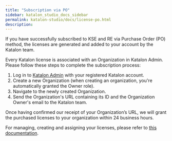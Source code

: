 ```yaml
---
title: "Subscription via PO"
sidebar: katalon_studio_docs_sidebar
permalink: katalon-studio/docs/license-po.html
description:
---
```


If you have successfully subscribed to KSE and RE via Purchase Order (PO) method, the licenses are generated and added to your account by the Katalon team.

Every Katalon license is associated with an Organization in Katalon Admin. Please follow these steps to complete the subscription process:

1. Log in to [Katalon Admin](https://admin.katalon.com/) with your registered Katalon account.
2. Create a new Organization (when creating an organization, you're automatically granted the Owner role).
3. Navigate to the newly created Organization.
4. Send the Organization's URL containing its ID and the Organization Owner's email to the Katalon team.

Once having confirmed our receipt of your Organization’s URL, we will grant the purchased licenses to your organization within 24 business hours.

For managing, creating and assigning your licenses, please refer to [this documentation](https://docs.katalon.com/katalon-studio/docs/license-management.html).
